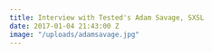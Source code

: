 ```yaml
---
title: Interview with Tested's Adam Savage, SXSL
date: 2017-01-04 21:43:00 Z
image: "/uploads/adamsavage.jpg"
---
```


